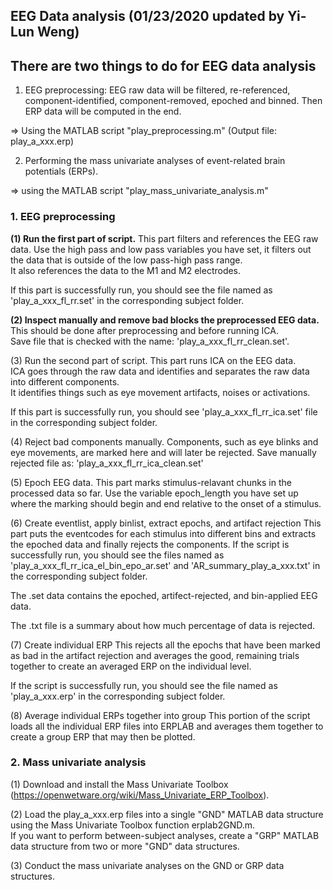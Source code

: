 ## EEG Data analysis (01/23/2020 updated by Yi-Lun Weng)
  

## **There are two things to do for EEG data analysis** 

1. EEG preprocessing: EEG raw data will be filtered, re-referenced, component-identified, component-removed, epoched and binned.
   Then ERP data will be computed in the end.

  => Using the MATLAB script "play_preprocessing.m" (Output file: play_a_xxx.erp)

2. Performing the mass univariate analyses of event-related brain potentials (ERPs). 

  => using the MATLAB script "play_mass_univariate_analysis.m"


### **1. EEG preprocessing**  

**(1) Run the first part of script.** This part filters and references the EEG raw data. 
    Use the high pass and low pass variables you have set, it filters out the data that is outside of the low pass-high pass range.   
    It also references the data to the M1 and M2 electrodes.  

  If this part is successfully run, you should see the file named as 'play_a_xxx_fl_rr.set' in the corresponding subject folder.


**(2) Inspect manually and remove bad blocks the preprocessed EEG data.** This should be done after preprocessing and before running ICA.  
    Save file that is checked with the name: 'play_a_xxx_fl_rr_clean.set'.  

(3) Run the second part of script. This part runs ICA on the EEG data.  
    ICA goes through the raw data and identifies and separates the raw data into different components.  
    It identifies things such as eye movement artifacts, noises or activations.  

  If this part is successfully run, you should see 'play_a_xxx_fl_rr_ica.set' file in the corresponding subject folder.  


(4) Reject bad components manually.
    Components, such as eye blinks and eye movements, are marked here and will later be rejected.
    Save manually rejected file as: 'play_a_xxx_fl_rr_ica_clean.set'


(5) Epoch EEG data.
    This part marks stimulus-relavant chunks in the processed data so far. 
    Use the variable epoch_length you have set up where the marking should begin and end relative to the onset of a stimulus.


(6) Create eventlist, apply binlist, extract epochs, and artifact rejection
    This part puts the eventcodes for each stimulus into different bins and extracts the epoched data and finally rejects the components.
    If the script is successfully run, you should see the files named as 'play_a_xxx_fl_rr_ica_el_bin_epo_ar.set' and 
    'AR_summary_play_a_xxx.txt' in the corresponding subject folder.

  The .set data contains the epoched, artifect-rejected, and bin-applied EEG data.  
  
  The .txt file is a summary about how much percentage of data is rejected.  

(7) Create individual ERP
    This rejects all the epochs that have been marked as bad in the artifact rejection and averages the good, 
    remaining trials together to create an averaged ERP on the individual level.

  If the script is successfully run, you should see the file named as 'play_a_xxx.erp' in the corresponding subject folder.


(8) Average individual ERPs together into group
    This portion of the script loads all the individual ERP files into ERPLAB and averages them together to create a 
    group ERP that may then be plotted.



### **2. Mass univariate analysis**

(1) Download and install the Mass Univariate Toolbox 
    (https://openwetware.org/wiki/Mass_Univariate_ERP_Toolbox).

(2) Load the play_a_xxx.erp files into a single "GND" MATLAB data structure using the Mass Univariate Toolbox function erplab2GND.m.  
    If you want to perform between-subject analyses, create a "GRP" MATLAB data structure from two or more "GND" data structures.

(3) Conduct the mass univariate analyses on the GND or GRP data structures. 


